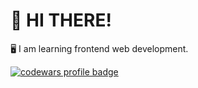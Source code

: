 # :wave: HI THERE!

:desktop_computer: I am learning frontend web development.

<a href="https://www.codewars.com/users/GadMinz">
  <img src="https://www.codewars.com/users/chagins/badges/large" alt="codewars profile badge">
</a>
